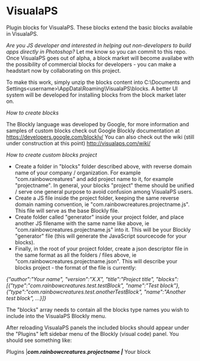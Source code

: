 # VisualaPS

Plugin blocks for VisualaPS. These blocks extend the basic blocks available in VisualaPS. 

*Are you JS developer and interested in helping out non-developers to build apps directly in Photoshop?*
Let me know so you can commit to this repo. Once VisualaPS goes out of alpha, a block market will become availabe with the possibility of commercial blocks for developers - you can make a headstart now by collaborating on this project.

To make this work, simply unzip the blocks content into C:\Documents and Settings\<username>\AppData\Roaming\VisualaPS\blocks\. A better UI system will be developed for installing blocks from the block market later on.

*How to create blocks*

The Blockly language was developed by Google, for more information and samples of custom blocks check out Google Blockly documentation at https://developers.google.com/blockly/
You can also check out the wiki (still under construction at this point) http://visualaps.com/wiki/

*How to create custom blocks project*

- Create a folder in "blocks" folder described above, with reverse domain name of your company / organization. For example "com.rainbowcreatures" and add project name to it, for example "projectname". In general, your blocks "project" theme should be unified / serve one general purpose to avoid confusion among VisualaPS users.
- Create a JS file inside the project folder, keeping the same reverse domain naming convention, ie "com.rainbowcreatures.projectname.js". This file will serve as the base Blockly file.
- Create folder called "generator" inside your project folder, and place another JS filename with the same name like above, ie "com.rainbowcreatures.projectname.js" into it. This will be your Blockly "generator" file (this will generate the JavaScript sourcecode for your blocks).
- Finally, in the root of your project folder, create a json descriptor file in the same format as all the folders / files above, ie "com.rainbowcreatures.projectname.json". This will describe your blocks project - the format of the file is currently:

*{"author":"Your name", "version":"X.X", "title":"Project title", "blocks":[{"type":"com.rainbowcreatures.test.testBlock", "name":"Test block"}, {"type":"com.rainbowcreatures.test.anotherTestBlock", "name":"Another test block", ...}]}*

The "blocks" array needs to contain all the blocks type names you wish to include into the VisualaPS Blockly menu.

After reloading VisualaPS panels the included blocks should appear under the "Plugins" left sidebar menu of the Blockly (visual code) panel. You should see something like:

Plugins
|___com.rainbowcreatures.projectname
    |___ Your block